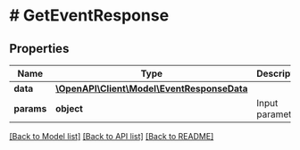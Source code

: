 # # GetEventResponse

## Properties

Name | Type | Description | Notes
------------ | ------------- | ------------- | -------------
**data** | [**\OpenAPI\Client\Model\EventResponseData**](EventResponseData.md) |  |
**params** | **object** | Input parameters |

[[Back to Model list]](../../README.md#models) [[Back to API list]](../../README.md#endpoints) [[Back to README]](../../README.md)
